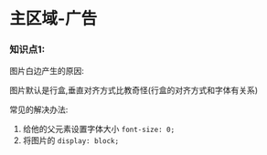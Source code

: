 # 主区域-广告

### 知识点1:

图片白边产生的原因:

图片默认是行盒,垂直对齐方式比教奇怪(行盒的对齐方式和字体有关系)

常见的解决办法:

1. 给他的父元素设置字体大小 `font-size: 0;` 
2. 将图片的 `display: block;` 